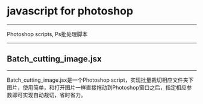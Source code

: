 ﻿# javascript for photoshop

------

Photoshop scripts, Ps批处理脚本

------

## Batch_cutting_image.jsx

---
Batch_cutting_image.jsx是一个Photoshop script，实现批量裁切相应文件夹下图片，使用简单，和打开图片一样直接拖动到Photoshop窗口之后，指定相应参数即可实现自动裁切，省时省力。